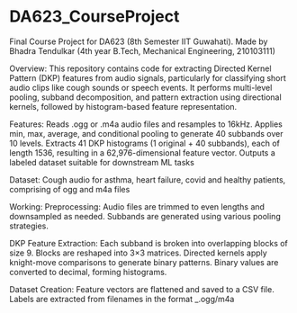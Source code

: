 # DA623_CourseProject
Final Course Project for DA623 (8th Semester IIT Guwahati). Made by Bhadra Tendulkar (4th year B.Tech, Mechanical Engineering, 210103111)

Overview:
This repository contains code for extracting Directed Kernel Pattern (DKP) features from audio signals, particularly for classifying short audio clips like cough sounds or speech events. It performs multi-level pooling, subband decomposition, and pattern extraction using directional kernels, followed by histogram-based feature representation.

Features:
Reads .ogg or .m4a audio files and resamples to 16kHz.
Applies min, max, average, and conditional pooling to generate 40 subbands over 10 levels.
Extracts 41 DKP histograms (1 original + 40 subbands), each of length 1536, resulting in a 62,976-dimensional feature vector.
Outputs a labeled dataset suitable for downstream ML tasks

Dataset: Cough audio for asthma, heart failure, covid and healthy patients, comprising of ogg and m4a files

Working:
Preprocessing:
Audio files are trimmed to even lengths and downsampled as needed.
Subbands are generated using various pooling strategies.

DKP Feature Extraction:
Each subband is broken into overlapping blocks of size 9.
Blocks are reshaped into 3×3 matrices.
Directed kernels apply knight-move comparisons to generate binary patterns.
Binary values are converted to decimal, forming histograms.

Dataset Creation:
Feature vectors are flattened and saved to a CSV file.
Labels are extracted from filenames in the format <label>_<rest>.ogg/m4a
